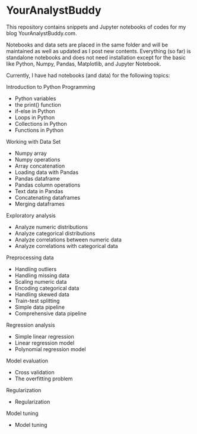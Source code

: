 # YourAnalystBuddy
 
This repository contains snippets and Jupyter notebooks of codes for my blog YourAnalystBuddy.com. 

Notebooks and data sets are placed in the same folder and will be maintained as well as updated as I post new contents. Everything (so far) is standalone notebooks and does not need installation except for the basic like Python, Numpy, Pandas, Matplotlib, and Jupyter Notebook.

Currently, I have had notebooks (and data) for the following topics:

Introduction to Python Programming
- Python variables
- the print() function
- if-else in Python
- Loops in Python
- Collections in Python
- Functions in Python

Working with Data Set
- Numpy array
- Numpy operations
- Array concatenation
- Loading data with Pandas
- Pandas dataframe
- Pandas column operations
- Text data in Pandas
- Concatenating dataframes
- Merging dataframes

Exploratory analysis
- Analyze numeric distributions
- Analyze categorical distributions
- Analyze correlations between numeric data
- Analyze correlations with categorical data

Preprocessing data
- Handling outliers
- Handling missing data
- Scaling numeric data
- Encoding categorical data
- Handling skewed data
- Train-test splitting
- Simple data pipeline
- Comprehensive data pipeline

Regression analysis
- Simple linear regression
- Linear regression model
- Polynomial regression model

Model evaluation
- Cross validation
- The overfitting problem

Regularization
- Regularization 

Model tuning
- Model tuning